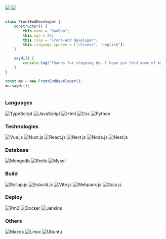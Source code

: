 ![](https://badges.frapsoft.com/os/v1/open-source.svg?v=102)
![](https://komarev.com/ghpvc/?username=LaiBaoYuan&color=red)

<div style="display: flex; flex-direction: row-reverse; align-items:center; justify-conten: center;">

```js
class FrontEndDeveloper {
    constructor() {
        this.name = "BaoBao";
        this.age = 22;
        this.role = "Front-end developer";
        this.language_spoken = ["chinese", "english"];
    }

    sayHi() {
        console.log("Thanks for stopping by. I hope you find some of my work interesting.");
    }
}

const me = new FrontEndDeveloper();
me.sayHi();
```

</div>

### Languages

![TypeScript](https://img.shields.io/badge/-TypeScript-000?&logo=TypeScript)
![JavaScript](https://img.shields.io/badge/-JavaScript-000?&logo=JavaScript)
![Html](https://img.shields.io/badge/-Html-000?&logo=html5)
![Css](https://img.shields.io/badge/-Css-000?&logo=Css3&logoColor=007396)
![Python](https://img.shields.io/badge/-Python-000?&logo=Python&logoColor=007396)

### Technologies

![Vue.js](https://img.shields.io/badge/-Vue.js-000?&logo=Vue.js)
![Nuxt.js](https://img.shields.io/badge/-Nuxt.js-000?&logo=Nuxt.js)
![React.js](https://img.shields.io/badge/-React.js-000?&logo=React)
![Next.js](https://img.shields.io/badge/-Next.js-000?&logo=Next.js&)
![Node.js](https://img.shields.io/badge/-Node.js-000?&logo=Node.js)
![Nest.js](https://img.shields.io/badge/-Nest.js-000?&logo=Nestjs&logoColor=red)

### Database

![Mongodb](https://img.shields.io/badge/-Mongodb-000?&logo=Mongodb)
![Redis](https://img.shields.io/badge/-Redis-000?&logo=Redis)
![Mysql](https://img.shields.io/badge/-Mysql-000?&logo=Mysql)

### Build

![Rollup.js](https://img.shields.io/badge/-Rollup.js-000?&logo=Rollup.js)
![Esbuild.js](https://img.shields.io/badge/-Esbuild.js-000?&logo=Esbuild)
![Vite.js](https://img.shields.io/badge/-Vite.js-000?&logo=Vite)
![Webpack.js](https://img.shields.io/badge/-Webpack.js-000?&logo=Webpack)
![Gulp.js](https://img.shields.io/badge/-Gulp.js-000?&logo=Gulp)

### Deploy

![Pm2](https://img.shields.io/badge/-Pm2-000?&logo=Pm2)
![Docker](https://img.shields.io/badge/-Docker-000?&logo=Docker)
![Jenkins](https://img.shields.io/badge/-Jenkins-000?&logo=Jenkins)

### Others

![Macos](https://img.shields.io/badge/-Macos-000?&logo=Macos)
![Linux](https://img.shields.io/badge/-Linux-000?&logo=Linux)
![Ubuntu](https://img.shields.io/badge/-Ubuntu-000?&logo=Ubuntu)
